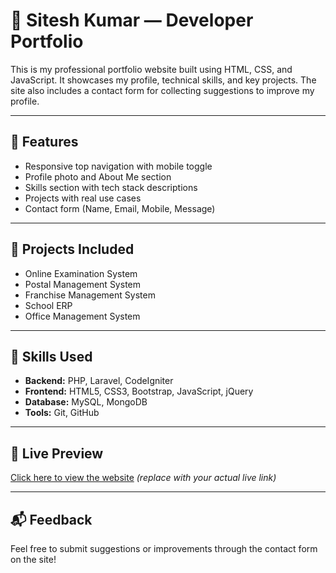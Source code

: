 # 💼 Sitesh Kumar — Developer Portfolio

This is my professional portfolio website built using HTML, CSS, and JavaScript. It showcases my profile, technical skills, and key projects. The site also includes a contact form for collecting suggestions to improve my profile.

---

## 🔹 Features

- Responsive top navigation with mobile toggle
- Profile photo and About Me section
- Skills section with tech stack descriptions
- Projects with real use cases
- Contact form (Name, Email, Mobile, Message)

---

## 🔹 Projects Included

- Online Examination System  
- Postal Management System  
- Franchise Management System  
- School ERP  
- Office Management System

---

## 🔹 Skills Used

- **Backend:** PHP, Laravel, CodeIgniter  
- **Frontend:** HTML5, CSS3, Bootstrap, JavaScript, jQuery  
- **Database:** MySQL, MongoDB  
- **Tools:** Git, GitHub

---

## 🔗 Live Preview

[Click here to view the website]([https://yourdomain.com](https://github.com/Siteshk71/Portfolio/)) *(replace with your actual live link)*

---

## 📬 Feedback

Feel free to submit suggestions or improvements through the contact form on the site!

